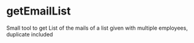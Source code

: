 # getEmailList

Small tool to get List of the mails of a list given with multiple employees, duplicate included
